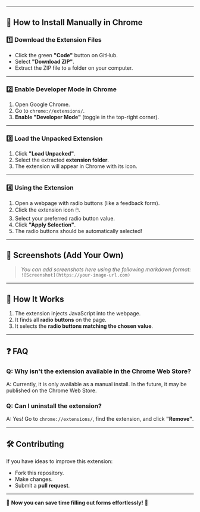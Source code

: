 
---

## 🚀 How to Install Manually in Chrome

### **1️⃣ Download the Extension Files**
- Click the green **"Code"** button on GitHub.
- Select **"Download ZIP"**.
- Extract the ZIP file to a folder on your computer.

---

### **2️⃣ Enable Developer Mode in Chrome**
1. Open Google Chrome.
2. Go to `chrome://extensions/`.
3. **Enable "Developer Mode"** (toggle in the top-right corner).

---

### **3️⃣ Load the Unpacked Extension**
1. Click **"Load Unpacked"**.
2. Select the extracted **extension folder**.
3. The extension will appear in Chrome with its icon.

---

### **4️⃣ Using the Extension**
1. Open a webpage with radio buttons (like a feedback form).
2. Click the extension icon 🖱️.
3. Select your preferred radio button value.
4. Click **"Apply Selection"**.
5. The radio buttons should be automatically selected!

---

## 🎨 Screenshots (Add Your Own)
> _You can add screenshots here using the following markdown format:_  
> `![Screenshot](https://your-image-url.com)`

---

## 🔧 How It Works
1. The extension injects JavaScript into the webpage.
2. It finds all **radio buttons** on the page.
3. It selects the **radio buttons matching the chosen value**.

---

## ❓ FAQ
### **Q: Why isn't the extension available in the Chrome Web Store?**
A: Currently, it is only available as a manual install. In the future, it may be published on the Chrome Web Store.

### **Q: Can I uninstall the extension?**
A: Yes! Go to `chrome://extensions/`, find the extension, and click **"Remove"**.

---

## 🛠️ Contributing
If you have ideas to improve this extension:
- Fork this repository.
- Make changes.
- Submit a **pull request**.

---

🚀 **Now you can save time filling out forms effortlessly!** 🚀  
